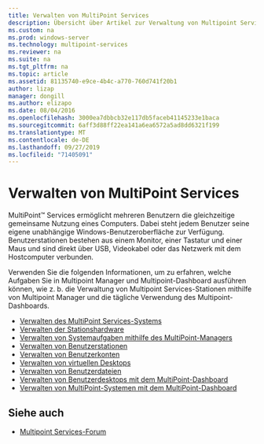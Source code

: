 ```yaml
---
title: Verwalten von MultiPoint Services
description: Übersicht über Artikel zur Verwaltung von Multipoint Services
ms.custom: na
ms.prod: windows-server
ms.technology: multipoint-services
ms.reviewer: na
ms.suite: na
ms.tgt_pltfrm: na
ms.topic: article
ms.assetid: 81135740-e9ce-4b4c-a770-760d741f20b1
author: lizap
manager: dongill
ms.author: elizapo
ms.date: 08/04/2016
ms.openlocfilehash: 3000ea7dbbcb32e117db5faceb41145233e1baca
ms.sourcegitcommit: 6aff3d88ff22ea141a6ea6572a5ad8dd6321f199
ms.translationtype: MT
ms.contentlocale: de-DE
ms.lasthandoff: 09/27/2019
ms.locfileid: "71405091"
---
```

# <a name="managing-multipoint-services"></a>Verwalten von MultiPoint Services
MultiPoint™ Services ermöglicht mehreren Benutzern die gleichzeitige gemeinsame Nutzung eines Computers. Dabei steht jedem Benutzer seine eigene unabhängige Windows-Benutzeroberfläche zur Verfügung. Benutzerstationen bestehen aus einem Monitor, einer Tastatur und einer Maus und sind direkt über USB, Videokabel oder das Netzwerk mit dem Hostcomputer verbunden.  
  
Verwenden Sie die folgenden Informationen, um zu erfahren, welche Aufgaben Sie in Multipoint Manager und Multipoint-Dashboard ausführen können, wie z. b. die Verwaltung von Multipoint Services-Stationen mithilfe von Multipoint Manager und die tägliche Verwendung des Multipoint-Dashboards.  
  
  
-   [Verwalten des MultiPoint Services-Systems](Managing-Your-MultiPoint-Services-System.md)  
-   [Verwalten der Stationshardware](Manage-Station-Hardware.md)  
-   [Verwalten von Systemaufgaben mithilfe des MultiPoint-Managers](Manage-System-Tasks-Using-MultiPoint-Manager.md)  
-   [Verwalten von Benutzerstationen](Manage-User-Stations.md)  
-   [Verwalten von Benutzerkonten](Manage-User-Accounts.md)  
-   [Verwalten von virtuellen Desktops](Manage-Virtual-Desktops.md)  
-   [Verwalten von Benutzerdateien](Manage-User-Files.md)  
-   [Verwalten von Benutzerdesktops mit dem MultiPoint-Dashboard](Manage-User-Desktops-Using-MultiPoint-Dashboard.md)  
-   [Verwalten von MultiPoint-Systemen mit dem MultiPoint-Dashboard](Manage-MultiPoint-Systems-Using-MultiPoint-Dashboard.md)  
  
## <a name="see-also"></a>Siehe auch  
  
-   [Multipoint Services-Forum](https://social.technet.microsoft.com/Forums/windowsserver/home?forum=windowsmultipointserver&filter=alltypes&sort=lastpostdesc)  